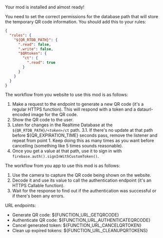 Your mod is installed and almost ready!

You need to set the correct permissions for the database path that will store the temporary QR code information. You should add this to your rules:

```json
{
  "rules": {
    "${QR_RTDB_PATH}": {
      ".read": false,
      ".write": false,
      "$QRtoken": {
        "ct": {
          ".read": true
        }
      }
    }
  }
}
```

The workflow from you website to use this mod is as follows:

1. Make a request to the endpoint to generate a new QR code (it's a regular HTTPS function). This will respond with a token and a dataurl-encoded image for the QR code.
2. Show the QR code to the user.
3. Lsten for changes in the Realtime Database at the `${QR_RTDB_PATH}/`*`<token>`*`/ct` path.
   3.1. If there's no update at that path before ${QR_EXPIRATION_TIME} seconds pass, remove the listener and repeat from point 1. Keep doing this as many times as you want before cancelling (something like 5 times sounds reasonable).
4. Once you get a value at that path, use it to sign in with `firebase.auth().signInWithCustomToken()`.

The workflow from you app to use this mod is as follows:

1. Use the camera to capture the QR code being shown on the website.
2. Decode it and use its value to call the authentication endpoint (it's an HTTPS Callable function).
3. Wait for the response to find out if the authentication was successful or if there's been any errors.

URL endpoints:

- Generate QR code: ${FUNCTION_URL_GETQRCODE}
- Authenticate QR code: ${FUNCTION_URL_AUTHENTICATEQRCODE}
- Cancel generated token: ${FUNCTION_URL_CANCELQRTOKEN}
- Clean up expired tokens: ${FUNCTION_URL_CLEANUPQRTOKENS}
